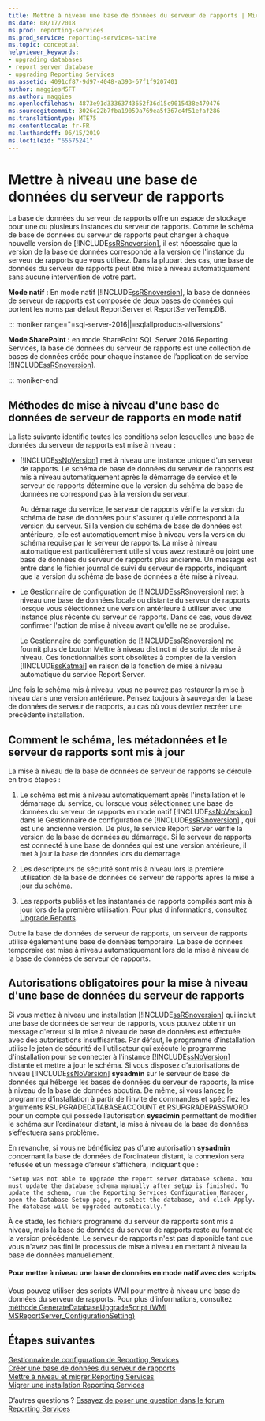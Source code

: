 ```yaml
---
title: Mettre à niveau une base de données du serveur de rapports | Microsoft Docs
ms.date: 08/17/2018
ms.prod: reporting-services
ms.prod_service: reporting-services-native
ms.topic: conceptual
helpviewer_keywords:
- upgrading databases
- report server database
- upgrading Reporting Services
ms.assetid: 4091cf87-9d97-4048-a393-67f1f9207401
author: maggiesMSFT
ms.author: maggies
ms.openlocfilehash: 4873e91d33363743652f36d15c9015438e479476
ms.sourcegitcommit: 3026c22b7fba19059a769ea5f367c4f51efaf286
ms.translationtype: MTE75
ms.contentlocale: fr-FR
ms.lasthandoff: 06/15/2019
ms.locfileid: "65575241"
---
```

# <a name="upgrade-a-report-server-database"></a>Mettre à niveau une base de données du serveur de rapports

La base de données du serveur de rapports offre un espace de stockage pour une ou plusieurs instances du serveur de rapports. Comme le schéma de base de données du serveur de rapports peut changer à chaque nouvelle version de [!INCLUDE[ssRSnoversion](../../includes/ssrsnoversion-md.md)], il est nécessaire que la version de la base de données corresponde à la version de l'instance du serveur de rapports que vous utilisez. Dans la plupart des cas, une base de données du serveur de rapports peut être mise à niveau automatiquement sans aucune intervention de votre part.  
  
 **Mode natif** : En mode natif [!INCLUDE[ssRSnoversion](../../includes/ssrsnoversion-md.md)], la base de données de serveur de rapports est composée de deux bases de données qui portent les noms par défaut ReportServer et ReportServerTempDB.  

::: moniker range="=sql-server-2016||=sqlallproducts-allversions"
  
 **Mode SharePoint :** en mode SharePoint SQL Server 2016 Reporting Services, la base de données du serveur de rapports est une collection de bases de données créée pour chaque instance de l’application de service [!INCLUDE[ssRSnoversion](../../includes/ssrsnoversion-md.md)].  

::: moniker-end

## <a name="ways-to-upgrade-a-native-mode-report-server-database"></a>Méthodes de mise à niveau d'une base de données de serveur de rapports en mode natif

 La liste suivante identifie toutes les conditions selon lesquelles une base de données du serveur de rapports est mise à niveau :  
  
-   [!INCLUDE[ssNoVersion](../../includes/ssnoversion-md.md)] met à niveau une instance unique d'un serveur de rapports. Le schéma de base de données du serveur de rapports est mis à niveau automatiquement après le démarrage de service et le serveur de rapports détermine que la version du schéma de base de données ne correspond pas à la version du serveur.  
  
     Au démarrage du service, le serveur de rapports vérifie la version du schéma de base de données pour s'assurer qu'elle correspond à la version du serveur. Si la version du schéma de base de données est antérieure, elle est automatiquement mise à niveau vers la version du schéma requise par le serveur de rapports. La mise à niveau automatique est particulièrement utile si vous avez restauré ou joint une base de données du serveur de rapports plus ancienne. Un message est entré dans le fichier journal de suivi du serveur de rapports, indiquant que la version du schéma de base de données a été mise à niveau.  
  
-   Le Gestionnaire de configuration de [!INCLUDE[ssRSnoversion](../../includes/ssrsnoversion-md.md)] met à niveau une base de données locale ou distante du serveur de rapports lorsque vous sélectionnez une version antérieure à utiliser avec une instance plus récente du serveur de rapports. Dans ce cas, vous devez confirmer l'action de mise à niveau avant qu'elle ne se produise.  
  
     Le Gestionnaire de configuration de [!INCLUDE[ssRSnoversion](../../includes/ssrsnoversion-md.md)] ne fournit plus de bouton Mettre à niveau distinct ni de script de mise à niveau. Ces fonctionnalités sont obsolètes à compter de la version [!INCLUDE[ssKatmai](../../includes/sskatmai-md.md)] en raison de la fonction de mise à niveau automatique du service Report Server.  
  
 Une fois le schéma mis à niveau, vous ne pouvez pas restaurer la mise à niveau dans une version antérieure. Pensez toujours à sauvegarder la base de données de serveur de rapports, au cas où vous devriez recréer une précédente installation.  
  
## <a name="how-the-schema-metadata-and-report-server-content-is-updated"></a>Comment le schéma, les métadonnées et le serveur de rapports sont mis à jour  
 La mise à niveau de la base de données de serveur de rapports se déroule en trois étapes :  
  
1.  Le schéma est mis à niveau automatiquement après l'installation et le démarrage du service, ou lorsque vous sélectionnez une base de données du serveur de rapports en mode natif [!INCLUDE[ssNoVersion](../../includes/ssnoversion-md.md)] dans le Gestionnaire de configuration de [!INCLUDE[ssRSnoversion](../../includes/ssrsnoversion-md.md)] , qui est une ancienne version. De plus, le service Report Server vérifie la version de la base de données au démarrage. Si le serveur de rapports est connecté à une base de données qui est une version antérieure, il met à jour la base de données lors du démarrage.  
  
2.  Les descripteurs de sécurité sont mis à niveau lors la première utilisation de la base de données de serveur de rapports après la mise à jour du schéma.  
  
3.  Les rapports publiés et les instantanés de rapports compilés sont mis à jour lors de la première utilisation. Pour plus d'informations, consultez [Upgrade Reports](../../reporting-services/install-windows/upgrade-reports.md).  
  
 Outre la base de données de serveur de rapports, un serveur de rapports utilise également une base de données temporaire. La base de données temporaire est mise à niveau automatiquement lors de la mise à niveau de la base de données de serveur de rapports.  
  
## <a name="permissions-required-to-upgrade-a-report-server-database"></a>Autorisations obligatoires pour la mise à niveau d'une base de données du serveur de rapports  
 Si vous mettez à niveau une installation [!INCLUDE[ssRSnoversion](../../includes/ssrsnoversion-md.md)] qui inclut une base de données de serveur de rapports, vous pouvez obtenir un message d'erreur si la mise à niveau de base de données est effectuée avec des autorisations insuffisantes. Par défaut, le programme d'installation utilise le jeton de sécurité de l'utilisateur qui exécute le programme d'installation pour se connecter à l'instance [!INCLUDE[ssNoVersion](../../includes/ssnoversion-md.md)] distante et mettre à jour le schéma. Si vous disposez d’autorisations de niveau [!INCLUDE[ssNoVersion](../../includes/ssnoversion-md.md)] **sysadmin** sur le serveur de base de données qui héberge les bases de données du serveur de rapports, la mise à niveau de la base de données aboutira. De même, si vous lancez le programme d’installation à partir de l’invite de commandes et spécifiez les arguments RSUPGRADEDATABASEACCOUNT et RSUPGRADEPASSWORD pour un compte qui possède l’autorisation **sysadmin** permettant de modifier le schéma sur l’ordinateur distant, la mise à niveau de la base de données s’effectuera sans problème.  
  
 En revanche, si vous ne bénéficiez pas d’une autorisation **sysadmin** concernant la base de données de l’ordinateur distant, la connexion sera refusée et un message d’erreur s’affichera, indiquant que :  
  
 `"Setup was not able to upgrade the report server database schema. You must update the database schema manually after setup is finished. To update the schema, run the Reporting Services Configuration Manager, open the Database Setup page, re-select the database, and click Apply. The database will be upgraded automatically."`  
  
 À ce stade, les fichiers programme du serveur de rapports sont mis à niveau, mais la base de données du serveur de rapports reste au format de la version précédente. Le serveur de rapports n'est pas disponible tant que vous n'avez pas fini le processus de mise à niveau en mettant à niveau la base de données manuellement.  
  
#### <a name="to-upgrade-a-native-mode-database-with-scripts"></a>Pour mettre à niveau une base de données en mode natif avec des scripts  
 Vous pouvez utiliser des scripts WMI pour mettre à niveau une base de données du serveur de rapports. Pour plus d’informations, consultez [méthode GenerateDatabaseUpgradeScript &#40;WMI MSReportServer_ConfigurationSetting&#41;](../../reporting-services/wmi-provider-library-reference/configurationsetting-method-generatedatabaseupgradescript.md)  
  
## <a name="next-steps"></a>Étapes suivantes

[Gestionnaire de configuration de Reporting Services](../../reporting-services/install-windows/reporting-services-configuration-manager-native-mode.md)   
[Créer une base de données du serveur de rapports](../../reporting-services/install-windows/ssrs-report-server-create-a-report-server-database.md)  
[Mettre à niveau et migrer Reporting Services](../../reporting-services/install-windows/upgrade-and-migrate-reporting-services.md)   
[Migrer une installation Reporting Services](../../reporting-services/install-windows/migrate-a-reporting-services-installation-native-mode.md)  

D’autres questions ? [Essayez de poser une question dans le forum Reporting Services](https://go.microsoft.com/fwlink/?LinkId=620231)
